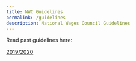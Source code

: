 ```yaml
---
title: NWC Guidelines
permalink: /guidelines
description: National Wages Council Guidelines
---
```

Read past guidelines here:

[2019/2020](https://www.mom.gov.sg/newsroom/press-releases/2019/0530-national-wages-council-2019-2020-guidelines)
